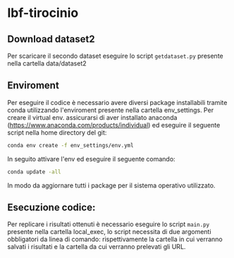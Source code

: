 # lbf-tirocinio

## Download dataset2
Per scaricare il secondo dataset eseguire lo script `getdataset.py` presente nella cartella data/dataset2

## Enviroment
Per eseguire il codice è necessario avere diversi package installabili tramite conda utilizzando l'enviroment presente nella cartella env_settings. Per creare il virtual env. assicurarsi di aver installato anaconda (https://www.anaconda.com/products/individual) ed eseguire il seguente script nella home directory del git:
```bash
conda env create -f env_settings/env.yml 
```
In seguito attivare l'env ed eseguire il seguente comando:
```bash
conda update -all
```
In modo da aggiornare tutti i package per il sistema operativo utilizzato.

## Esecuzione codice:
Per replicare i risultati ottenuti è necessario eseguire lo script `main.py` presente nella cartella local_exec, lo script necessita di due argomenti obbligatori da linea di comando: rispettivamente la cartella in cui verranno salvati i risultati e la cartella da cui verranno prelevati gli URL.
